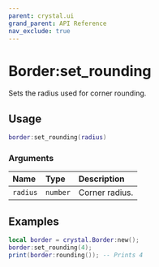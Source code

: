 ```yaml
---
parent: crystal.ui
grand_parent: API Reference
nav_exclude: true
---
```


# Border:set_rounding

Sets the radius used for corner rounding.

## Usage

```lua
border:set_rounding(radius)
```

### Arguments

| Name     | Type     | Description    |
| :------- | :------- | :------------- |
| `radius` | `number` | Corner radius. |

## Examples

```lua
local border = crystal.Border:new();
border:set_rounding(4);
print(border:rounding()); -- Prints 4
```
